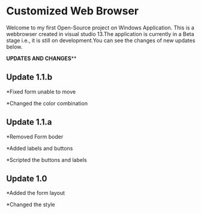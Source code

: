 Customized Web Browser
======================
Welcome to my first Open-Source project on Windows Application.
This is a webbrowser created in visual studio 13.The application
is currently in a Beta stage i.e., it is still on development.You
can see the changes of new updates below.

 **********UPDATES AND CHANGES************


Update 1.1.b
------------
*Fixed form unable to move

*Changed the color combination


Update 1.1.a
------------
*Removed Form boder

*Added labels and buttons

*Scripted the buttons and labels

Update 1.0
----------
*Added the form layout

*Changed the style








